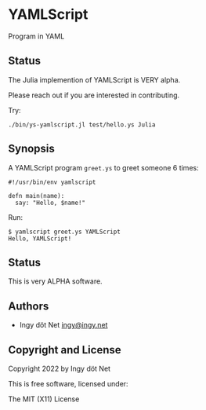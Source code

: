 YAMLScript
==========

Program in YAML


## Status

The Julia implemention of YAMLScript is VERY alpha.

Please reach out if you are interested in contributing.

Try:
```
./bin/ys-yamlscript.jl test/hello.ys Julia
```


## Synopsis

A YAMLScript program `greet.ys` to greet someone 6 times:
```
#!/usr/bin/env yamlscript

defn main(name):
  say: "Hello, $name!"
```

Run:
```
$ yamlscript greet.ys YAMLScript
Hello, YAMLScript!
```


## Status

This is very ALPHA software.


## Authors

* Ingy döt Net <ingy@ingy.net>


## Copyright and License

Copyright 2022 by Ingy döt Net

This is free software, licensed under:

  The MIT (X11) License
